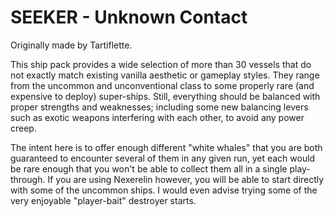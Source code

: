 # SEEKER - Unknown Contact
Originally made by Tartiflette.

This ship pack provides a wide selection of more than 30 vessels that do not exactly match existing vanilla aesthetic or gameplay styles. They range from the uncommon and unconventional class to some properly rare (and expensive to deploy) super-ships. Still, everything should be balanced with proper strengths and weaknesses; including some new balancing levers such as exotic weapons interfering with each other, to avoid any power creep.

The intent here is to offer enough different "white whales" that you are both guaranteed to encounter several of them in any given run, yet each would be rare enough that you won't be able to collect them all in a single play-through. If you are using Nexerelin however, you will be able to start directly with some of the uncommon ships. I would even advise trying some of the very enjoyable "player-bait" destroyer starts.
